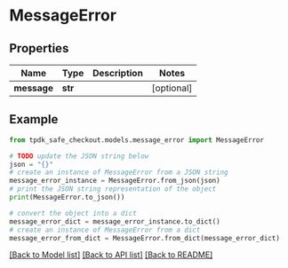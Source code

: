 # MessageError


## Properties

Name | Type | Description | Notes
------------ | ------------- | ------------- | -------------
**message** | **str** |  | [optional] 

## Example

```python
from tpdk_safe_checkout.models.message_error import MessageError

# TODO update the JSON string below
json = "{}"
# create an instance of MessageError from a JSON string
message_error_instance = MessageError.from_json(json)
# print the JSON string representation of the object
print(MessageError.to_json())

# convert the object into a dict
message_error_dict = message_error_instance.to_dict()
# create an instance of MessageError from a dict
message_error_from_dict = MessageError.from_dict(message_error_dict)
```
[[Back to Model list]](../README.md#documentation-for-models) [[Back to API list]](../README.md#documentation-for-api-endpoints) [[Back to README]](../README.md)


